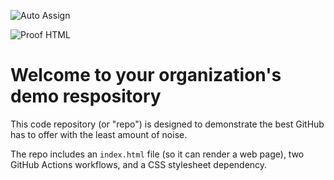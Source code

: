![Auto Assign](https://github.com/sysparency/demo-repository/actions/workflows/auto-assign.yml/badge.svg)

![Proof HTML](https://github.com/sysparency/demo-repository/actions/workflows/proof-html.yml/badge.svg)

# Welcome to your organization's demo respository
This code repository (or "repo") is designed to demonstrate the best GitHub has to offer with the least amount of noise.

The repo includes an `index.html` file (so it can render a web page), two GitHub Actions workflows, and a CSS stylesheet dependency.
